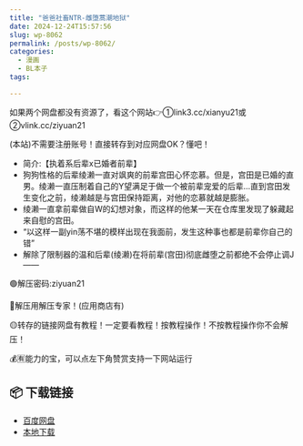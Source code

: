 ```yaml
---
title: "爸爸社畜NTR-雌堕蒿潮地狱"
date: 2024-12-24T15:57:56
slug: wp-8062
permalink: /posts/wp-8062/
categories:
  - 漫画
  - BL本子
tags:

---
```


如果两个网盘都没有资源了，看这个网站👉①link3.cc/xianyu21或②vlink.cc/ziyuan21

(本站)不需要注册账号！直接转存到对应网盘OK？懂吧！

*   简介:【执着系后辈x已婚者前辈】
*   狗狗性格的后辈绫濑一直对飒爽的前辈宫田心怀恋慕。但是，宫田是已婚的直男。绫濑一直压制着自己的Y望满足于做一个被前辈宠爱的后辈…直到宫田发生变化之前，绫濑越是与宫田保持距离，对他的恋慕就越是膨胀。
*   绫濑一直拿前辈做自W的幻想对象，而这样的他某一天在仓库里发现了躲藏起来自慰的宫田。
*   “以这样一副yin荡不堪的模样出现在我面前，发生这种事也都是前辈你自己的错”
*   解除了限制器的温和后辈(绫濑)在将前辈(宫田)彻底雌堕之前都绝不会停止调J——

🟢解压密码:ziyuan21

🔵解压用解压专家！(应用商店有)

🟡转存的链接网盘有教程！一定要看教程！按教程操作！不按教程操作你不会解压！

💰🈶能力的宝，可以点左下角赞赏支持一下网站运行

## 📦 下载链接
- [百度网盘](https://blziyuan21.com/pay-download/8062?key=d362de72c2&down_id=0)
- [本地下载](https://blziyuan21.com/pay-download/8062?key=d362de72c2&down_id=1)

